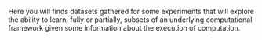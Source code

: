 Here you will finds datasets gathered for some experiments
that will explore the ability to learn, fully or partially, subsets of
an underlying computational framework given some information about the
execution of computation.

